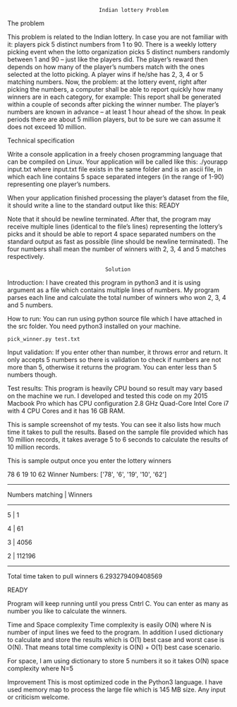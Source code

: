                                  Indian lottery Problem

The problem

This problem is related to the Indian lottery. In case you are not familiar with it: players pick 5 distinct numbers from 1 to 90. There is a weekly lottery picking event when the lotto organization picks 5 distinct numbers randomly between 1 and 90 – just like the players did. The player’s reward then depends on how many of the player’s numbers match with the ones selected at the lotto picking. A player wins if he/she has 2, 3, 4 or 5 matching numbers.
Now, the problem: at the lottery event, right after picking the numbers, a computer shall be able to report quickly how many winners are in each category, for example:
This report shall be generated within a couple of seconds after picking the winner number. The player’s numbers are known in advance – at least 1 hour ahead of the show. In peak periods there are about 5 million players, but to be sure we can assume it does not exceed 10 million.

Technical specification

Write a console application in a freely chosen programming language that can be compiled on Linux. Your application will be called like this:
./yourapp input.txt
where input.txt file exists in the same folder and is an ascii file, in which each line contains 5 space separated integers (in the range of 1-90) representing one player’s numbers.

When your application finished processing the player’s dataset from the file, it should write a line to
the standard output like this: 
READY

Note that it should be newline terminated. After that, the program may receive multiple lines (identical to the file’s lines) representing the lottery’s picks and it should be able to report 4 space separated numbers on the standard output as fast as possible (line should be newline terminated). The four numbers shall mean the number of winners with 2, 3, 4 and 5 matches respectively.

                                   Solution
Introduction:
I have created this program in python3 and it is using argument as a file which contains multiple lines of numbers. My program parses each line and calculate the total number of winners who won 2, 3, 4 and 5 numbers.


How to run:
You can run using python source file which I have attached in the src folder. You need python3 installed on your machine.

    pick_winner.py test.txt


Input validation:
If you enter other than number, it throws error and return. 
It only accepts 5 numbers so there is validation to check if numbers are not more than 5, otherwise it returns the program. You can enter less than 5 numbers though. 


Test results:
This program is heavily CPU bound so result may vary based on the machine we run. I developed and tested this code on my 2015 Macbook Pro which has CPU configuration 2.8 GHz Quad-Core Intel Core i7 with 4 CPU Cores and it has 16 GB RAM.

This is sample screenshot of my tests. You can see it also lists how much time it takes to pull the results. Based on the sample file provided which has 10 million records, it takes average 5 to 6 seconds to calculate the results of 10 million records. 

This is sample output once you enter the lottery winners

78 6 19 10 62
Winner Numbers: ['78', '6', '19', '10', '62']

--------------------------------------
 Numbers matching   |      Winners   

--------------------------------------

 5                  |       1

 4                  |       61

 3                  |       4056

 2                  |       112196

--------------------------------------
Total time taken to pull winners 6.293279409408569


READY
 

Program will keep running until you press Cntrl C. You can enter as many as number you like to calculate the winners.

Time and Space complexity
Time complexity is easily O(N) where N is number of input lines we feed to the program. In addition I used dictionary to calculate and store the results which is O(1) best case and worst case is O(N). That means total time complexity is O(N) + O(1)  best case scenario.

For space, I am using dictionary to store 5 numbers it so it takes O(N) space complexity where N=5


Improvement 
This is most optimized code in the Python3 language. I have used memory map to process the large file which is 145 MB size. Any input or criticism welcome. 

